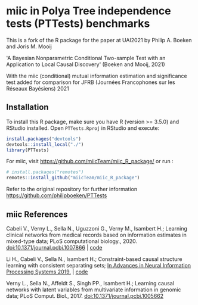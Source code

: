 # miic in Polya Tree independence tests (PTTests) benchmarks

This is a fork of the R package for the paper at UAI2021 by Philip A. Boeken and Joris M. Mooij

'A Bayesian Nonparametric Conditional Two-sample Test with an Application to Local Causal Discovery' (Boeken and Mooij, 2021)

With the miic (conditional) mutual information estimation and significance test added for comparison for JFRB (Journées Francophones sur les Réseaux Bayésiens) 2021

## Installation

To install this R package, make sure you have R (version >= 3.5.0) and RStudio installed. Open ``PTTests.Rproj`` in RStudio and execute:

```R
install.packages("devtools")
devtools::install_local("./")
library(PTTests)
```

For miic, visit https://github.com/miicTeam/miic_R_package/ or run :

```R
# install.packages("remotes")
remotes::install_github("miicTeam/miic_R_package")
```

Refer to the original repository for further information https://github.com/philipboeken/PTTests

## miic References
Cabeli V., Verny L., Sella N., Uguzzoni G., Verny M., Isambert H.; Learning clinical networks from medical records based on information estimates in mixed-type data; PLoS computational biology., 2020. [doi:10.1371/journal.pcbi.1007866](https://doi.org/10.1371/journal.pcbi.1007866) | [code](https://github.com/vcabeli/miic_PLoS)

Li H., Cabeli V., Sella N., Isambert H.; Constraint-based causal structure learning with consistent separating sets; [In Advances in Neural Information Processing Systems 2019.](https://papers.nips.cc/paper/9573-constraint-based-causal-structure-learning-with-consistent-separating-sets) | [code](https://github.com/honghaoli42/consistent_pcalg)

Verny L., Sella N., Affeldt S., Singh PP., Isambert H.; Learning causal networks with latent variables from multivariate information in genomic data;  PLoS Comput. Biol., 2017. [doi:10.1371/journal.pcbi.1005662](https://doi.org/10.1371/journal.pcbi.1005662)
